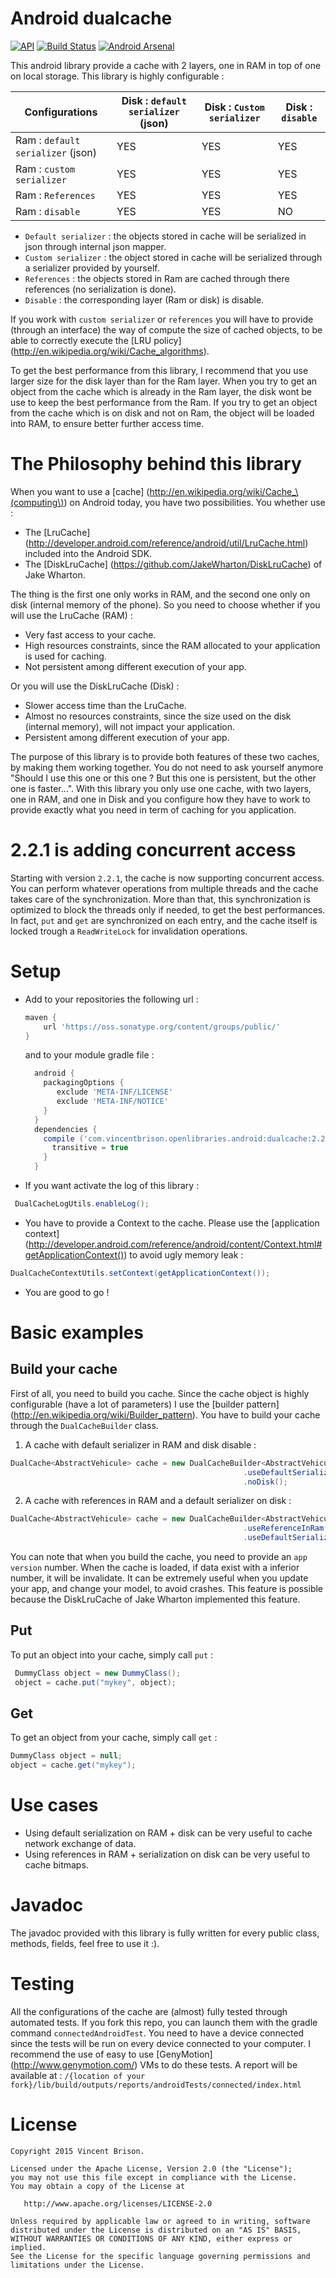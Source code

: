 Android dualcache
=================
[![API](https://img.shields.io/badge/API-9%2B-brightgreen.svg?style=flat)](https://android-arsenal.com/api?level=9)
[![Build Status](https://travis-ci.org/vincentbrison/android-easy-cache.svg?branch=dev_travis)](https://travis-ci.org/vincentbrison/android-easy-cache)
[![Android Arsenal](https://img.shields.io/badge/Android%20Arsenal-android--easy--cache-brightgreen.svg?style=flat)](https://android-arsenal.com/details/1/1377)

This android library provide a cache with 2 layers, one in RAM in top of one on local storage.
This library is highly configurable :

| Configurations | Disk : `default serializer` (json) | Disk : `Custom serializer` | Disk : `disable` |
| -------------- | ---------------------------------- | -------------------------- | ---------------- |
| Ram : `default serializer` (json) | YES | YES | YES |
| Ram : `custom serializer` | YES | YES | YES |
| Ram : `References` | YES | YES | YES |
| Ram : `disable` | YES | YES | NO |

 - `Default serializer` : the objects stored in cache will be serialized in json through internal json mapper.
 - `Custom serializer` : the object stored in cache will be serialized through a serializer provided by yourself.
 - `References` : the objects stored in Ram are cached through there references (no serialization is done).
 - `Disable` : the corresponding layer (Ram or disk) is disable.

If you work with `custom serializer` or `references` you will have to provide (through an interface) the
way of compute the size of cached objects, to be able to correctly execute the [LRU policy] (http://en.wikipedia.org/wiki/Cache_algorithms).

To get the best performance from this library, I recommend that you use larger size for the disk layer than
for the Ram layer. When you try to get an object from the cache which is already in the Ram layer, the disk wont be
use to keep the best performance from the Ram. If you try to get an object from the cache which is on disk and not on Ram,
the object will be loaded into RAM, to ensure better further access time.

The Philosophy behind this library
==================================
When you want to use a [cache] (http://en.wikipedia.org/wiki/Cache_\(computing\)) on Android today, you have two possibilities. You whether use :
 - The [LruCache] (http://developer.android.com/reference/android/util/LruCache.html) included into the Android SDK.
 - The [DiskLruCache] (https://github.com/JakeWharton/DiskLruCache) of Jake Wharton.

The thing is the first one only works in RAM, and the second one only on disk (internal memory of the phone). So you need to choose
whether if you will use the LruCache (RAM) :
 - Very fast access to your cache.
 - High resources constraints, since the RAM allocated to your application is used for caching.
 - Not persistent among different execution of your app.

Or you will use the DiskLruCache (Disk) :
 - Slower access time than the LruCache.
 - Almost no resources constraints, since the size used on the disk (internal memory), will not impact your application.
 - Persistent among different execution of your app.

The purpose of this library is to provide both features of these two caches, by making them working together. You do not need
to ask yourself anymore "Should I use this one or this one ? But this one is persistent, but the other one is faster...".
With this library you only use one cache, with two layers, one in RAM, and one in Disk and you configure how they have to work
to provide exactly what you need in term of caching for you application.

2.2.1 is adding concurrent access
=================================
Starting with version `2.2.1`, the cache is now supporting concurrent access. You can perform whatever operations from multiple threads and the cache
takes care of the synchronization. More than that, this synchronization is optimized to block the threads only if needed, to get the best performances.
In fact, `put` and `get` are synchronized on each entry, and the cache itself is locked trough a `ReadWriteLock` for invalidation operations.

Setup
=====

 - Add to your repositories the following url :
 
   ```gradle
   maven {
       url 'https://oss.sonatype.org/content/groups/public/'
   }
   ```
   and to your module gradle file :
   
   ```gradle
     android {
       packagingOptions {
          exclude 'META-INF/LICENSE'
          exclude 'META-INF/NOTICE'
       }
     }
     dependencies {
       compile ('com.vincentbrison.openlibraries.android:dualcache:2.2.1@jar') {
         transitive = true
       }
     }
   ```

 - If you want activate the log of this library :
 
  ```Java
   DualCacheLogUtils.enableLog();
  ```
 - You have to provide a Context to the cache. Please use the [application context] (http://developer.android.com/reference/android/content/Context.html#getApplicationContext())
 to avoid ugly memory leak : 
 
  ```Java
  DualCacheContextUtils.setContext(getApplicationContext());
  ```
  
 - You are good to go !
  
Basic examples
==============

Build your cache
---------------
 First of all, you need to build you cache. Since the cache object is highly configurable (have a lot of parameters)
 I use the [builder pattern] (http://en.wikipedia.org/wiki/Builder_pattern).
 You have to build your cache through the `DualCacheBuilder` class.
 1. A cache with default serializer in RAM and disk disable :
 
 ```Java
 DualCache<AbstractVehicule> cache = new DualCacheBuilder<AbstractVehicule>(CACHE_NAME, TEST_APP_VERSION, AbstractVehicule.class)
                                                     .useDefaultSerializerInRam(RAM_MAX_SIZE)
                                                     .noDisk();
 ```

 2. A cache with references in RAM and a default serializer on disk :

 ```Java
 DualCache<AbstractVehicule> cache = new DualCacheBuilder<AbstractVehicule>(CACHE_NAME, TEST_APP_VERSION, AbstractVehicule.class)
                                                     .useReferenceInRam(RAM_MAX_SIZE, new SizeOfVehiculeForTesting())
                                                     .useDefaultSerializerInDisk(DISK_MAX_SIZE, true);
 ```
You can note that when you build the cache, you need to provide an `app version` number. When the cache
is loaded, if data exist with a inferior number, it will be invalidate. It can be extremely useful when
you update your app, and change your model, to avoid crashes. This feature is possible because the DiskLruCache of Jake Wharton
implemented this feature.

Put
---
To put an object into your cache, simply call `put` :

```Java
 DummyClass object = new DummyClass();
 object = cache.put("mykey", object);
  ```

Get
---
To get an object from your cache, simply call `get` :

 ```Java
 DummyClass object = null;
 object = cache.get("mykey");
  ```

Use cases
=========
 - Using default serialization on RAM + disk can be very useful to cache network exchange of data.
 - Using references in RAM + serialization on disk can be very useful to cache bitmaps.

Javadoc
=======
The javadoc provided with this library is fully written for every public class, methods, fields, feel
free to use it :).

Testing
=======
All the configurations of the cache are (almost) fully tested through automated tests. If you fork
this repo, you can launch them with the gradle command `connectedAndroidTest`.
You need to have a device connected since the tests will be run on every device connected to your computer.
I recommend the use of easy to use [GenyMotion] (http://www.genymotion.com/) VMs to do these tests.
A report will be available at : `/{location of your fork}/lib/build/outputs/reports/androidTests/connected/index.html`

License
=======

    Copyright 2015 Vincent Brison.

    Licensed under the Apache License, Version 2.0 (the "License");
    you may not use this file except in compliance with the License.
    You may obtain a copy of the License at

       http://www.apache.org/licenses/LICENSE-2.0

    Unless required by applicable law or agreed to in writing, software
    distributed under the License is distributed on an "AS IS" BASIS,
    WITHOUT WARRANTIES OR CONDITIONS OF ANY KIND, either express or implied.
    See the License for the specific language governing permissions and
    limitations under the License.
